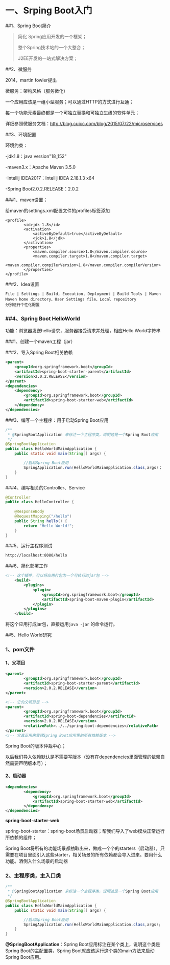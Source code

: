 # 一、Srping Boot入门

##1、Spring Boot简介

> 简化 Spring应用开发的一个框架；
>
> 整个Spring技术站的一个大整合；
>
> J2EE开发的一站式解决方案；

##2、微服务

2014，martin fowler提出

微服务：架构风格（服务微化）

一个应用应该是一组小型服务；可以通过HTTP的方式进行互通；



每一个功能元素最终都是一个可独立替换和可独立生级的软件单元；



详细参照微服务文档：http://blog.cuicc.com/blog/2015/07/22/microservices

##3、环境配置

环境约束：

-jdk1.8：java version"18_152"

-maven3.x：Apache Maven 3.5.0

-Intellij IDEA2017：Intellij IDEA 2.18.1.3 x64

-Spring Boot2.0.2.RELEASE：2.0.2

###1、maven设置；

给maven的settings.xml配置文件的profiles标签添加

```
<profile>
		<id>jdk-1.8</id>
		<activation>
			<activeByDefault>true</activeByDefault>
			<jdk>1.8</jdk>
		</activation>
		<properties>
			<maven.compiler.source>1.8</maven.compiler.source>
			<maven.compiler.target>1.8</maven.compiler.target>
			<maven.compiler.compilerVersion>1.8</maven.compiler.compilerVersion>
		</properties>
</profile>
```

###2、Idea设置

```
File | Settings | Build, Execution, Deployment | Build Tools | Maven
Maven home directory、User Settings file、Local repository
分别进行个性化配置
```

### ##4、Spring Boot HelloWorld

功能：浏览器发送hello请求，服务器接受请求并处理，相应Hello World字符串

###1、创建一个maven工程（jar）

###2、导入Spring Boot相关依赖

```xml
<parent>
    <groupId>org.springframework.boot</groupId>
    <artifactId>spring-boot-starter-parent</artifactId>
    <version>2.0.2.RELEASE</version>
</parent>
<dependencies>
    <dependency>
        <groupId>org.springframework.boot</groupId>
        <artifactId>spring-boot-starter-web</artifactId>
    </dependency>
</dependencies>
```

###3、编写一个主程序：用于启动Spring Boot应用

```java
/**
 * @SpringBootApplication 来标注一个主程序类，说明这是一个Spring Boot应用
 */
@SpringBootApplication
public class HelloWorldMainApplication {
    public static void main(String[] args) {

        //启动Spring Boot应用
        SpringApplication.run(HelloWorldMainApplication.class,args)；
    }
}
```

###4、编写相关的Controller、Service

```java
@Controller
public class HelloController {
	
    @ResponseBody
    @RequestMapping("/hello")
    public String hello() {
        return "Hello World!";
    }
}
```

###5、运行主程序测试

````html
http://localhost:8080/hello
````

###6、简化部署工作

```xml
<!-- 这个插件，可以将应用打包为一个可执行的jar包 -->
    <build>
        <plugins>
            <plugin>
                <groupId>org.springframework.boot</groupId>
                <artifactId>spring-boot-maven-plugin</artifactId>
            </plugin>
        </plugins>
    </build>
```

将这个应用打成jar包，直接运用`java -jar` 的命令运行。

##5、Hello World研究

### 1、pom文件

#### 1、父项目

```xml
<parent>
        <groupId>org.springframework.boot</groupId>
        <artifactId>spring-boot-starter-parent</artifactId>
        <version>2.0.2.RELEASE</version>
</parent>

<!-- 它的父项目是 -->
<parent>
        <groupId>org.springframework.boot</groupId>
        <artifactId>spring-boot-dependencies</artifactId>
        <version>2.0.2.RELEASE</version>
        <relativePath>../../spring-boot-dependencies</relativePath>
</parent>
<!-- 它真正用来管理Spring Boot应用里的所有依赖版本 -->
```

Spring Boot的版本仲裁中心；

以后我们导入依赖默认是不需要写版本（没有在dependencies里面管理的依赖自然需要声明版本号）；

#### 2、启动器

```xml
<dependencies>
        <dependency>
            <groupId>org.springframework.boot</groupId>
            <artifactId>spring-boot-starter-web</artifactId>
        </dependency>
</dependencies>
```

**spring-boot-starter**-**web**

​	spring-boot-starter：spring-boot场景启动器；帮我们导入了web模块正常运行所依赖的组件；

Spring Boot将所有的功能场景都抽取出来，做成一个个的starters（启动器），只需要在项目里面引入这些starter，相关场景的所有依赖都会导入进来。要用什么功能。酒倒入什么场景的启动器

### 2、主程序类，主入口类

```java
/**
 * @SpringBootApplication 来标注一个主程序类，说明这是一个Spring Boot应用
 */
@SpringBootApplication
public class HelloWorldMainApplication {
    public static void main(String[] args) {

        //启动Spring Boot应用
        SpringApplication.run(HelloWorldMainApplication.class,args);
    }
}

```

**@SpringBootApplication**：Spring Boot应用标注在某个类上，说明这个类是Spring Boot的主配置类，Spring Boot就应该运行这个类的main方法来启动Spring Boot应用。